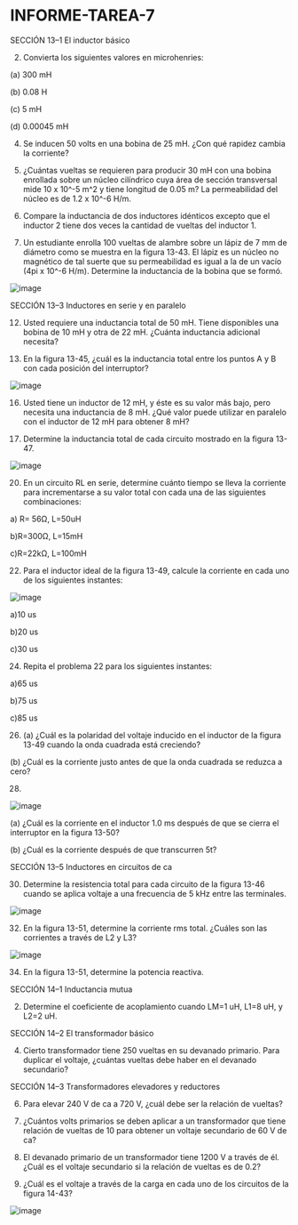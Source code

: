 # INFORME-TAREA-7

SECCIÓN 13–1 El inductor básico

2. Convierta los siguientes valores en microhenries:

(a) 300 mH 

(b) 0.08 H 

(c) 5 mH 

(d) 0.00045 mH

4. Se inducen 50 volts en una bobina de 25 mH. ¿Con qué rapidez cambia la corriente?

6. ¿Cuántas vueltas se requieren para producir 30 mH con una bobina enrollada sobre un núcleo cilíndrico cuya área de sección transversal mide 10 x 10^-5 m^2 y tiene longitud de 0.05 m? La permeabilidad del núcleo es de 1.2 x 10^-6 H/m. 

8. Compare la inductancia de dos inductores idénticos excepto que el inductor 2 tiene dos veces la cantidad de vueltas del inductor 1.

10. Un estudiante enrolla 100 vueltas de alambre sobre un lápiz de 7 mm de diámetro como se muestra en la figura 13-43. El lápiz es un núcleo no magnético de tal suerte que su permeabilidad es igual a la de un vacío (4pi x 10^-6 H/m). Determine la inductancia de la bobina que se formó.

![image](https://user-images.githubusercontent.com/116771507/217122771-3453dc35-286a-4d1f-825d-32a72b52f7f1.png)

SECCIÓN 13–3 Inductores en serie y en paralelo

12. Usted requiere una inductancia total de 50 mH. Tiene disponibles una bobina de 10 mH y otra de 22 mH.
¿Cuánta inductancia adicional necesita?

14. En la figura 13-45, ¿cuál es la inductancia total entre los puntos A y B con cada posición del interruptor?

![image](https://user-images.githubusercontent.com/116771507/217122828-d2fab213-f87a-4137-b2b0-309967571979.png)

16. Usted tiene un inductor de 12 mH, y éste es su valor más bajo, pero necesita una inductancia de 8 mH. ¿Qué valor puede utilizar en paralelo con el inductor de 12 mH para obtener 8 mH?

18. Determine la inductancia total de cada circuito mostrado en la figura 13-47.

![image](https://user-images.githubusercontent.com/116771507/217122874-9688ba4e-bc21-44cf-823c-9317acc6e552.png)


20. En un circuito RL en serie, determine cuánto tiempo se lleva la corriente para incrementarse a su valor
total con cada una de las siguientes combinaciones:

a) R= 56Ω, L=50uH

b)R=300Ω, L=15mH

c)R=22kΩ, L=100mH


22. Para el inductor ideal de la figura 13-49, calcule la corriente en cada uno de los siguientes instantes:

![image](https://user-images.githubusercontent.com/116771507/217123434-e20a9325-e226-48ea-8a05-a83bb2bfacbf.png)

a)10 us

b)20 us

c)30 us

24. Repita el problema 22 para los siguientes instantes:

a)65 us

b)75 us

c)85 us

26. (a) ¿Cuál es la polaridad del voltaje inducido en el inductor de la figura 13-49 cuando la onda cuadrada está creciendo?



(b) ¿Cuál es la corriente justo antes de que la onda cuadrada se reduzca a cero?


28. 

![image](https://user-images.githubusercontent.com/116771507/217123643-024ae2cc-8f9b-4e6f-8a81-977ba6a468cc.png)

(a) ¿Cuál es la corriente en el inductor 1.0 ms después de que se cierra el interruptor en la figura 13-50?



(b) ¿Cuál es la corriente después de que transcurren 5t?


SECCIÓN 13–5 Inductores en circuitos de ca

30. Determine la resistencia total para cada circuito de la figura 13-46 cuando se aplica voltaje a una frecuencia de 5 kHz entre las terminales.

![image](https://user-images.githubusercontent.com/116771507/217123768-ac3fc473-74e4-4cb3-af30-9fdde5581ad6.png)

32. En la figura 13-51, determine la corriente rms total. ¿Cuáles son las corrientes a través de L2 y L3?

![image](https://user-images.githubusercontent.com/116771507/217123836-9aa75053-54e0-4a7e-984b-7fb57fd43852.png)

34. En la figura 13-51, determine la potencia reactiva.


SECCIÓN 14–1 Inductancia mutua

2. Determine el coeficiente de acoplamiento cuando LM=1 uH, L1=8 uH, y L2=2 uH.

SECCIÓN 14–2 El transformador básico

4. Cierto transformador tiene 250 vueltas en su devanado primario. Para duplicar el voltaje, ¿cuántas vueltas debe haber en el devanado secundario?

SECCIÓN 14–3 Transformadores elevadores y reductores

6. Para elevar 240 V de ca a 720 V, ¿cuál debe ser la relación de vueltas?

8. ¿Cuántos volts primarios se deben aplicar a un transformador que tiene relación de vueltas de 10 para obtener un voltaje secundario de 60 V de ca?

10. El devanado primario de un transformador tiene 1200 V a través de él. ¿Cuál es el voltaje secundario si la relación de vueltas es de 0.2?

12. ¿Cuál es el voltaje a través de la carga en cada uno de los circuitos de la figura 14-43?

![image](https://user-images.githubusercontent.com/116771507/217124248-9fc6f3c8-6afb-4bbd-bb93-0cad997733e9.png)










































































